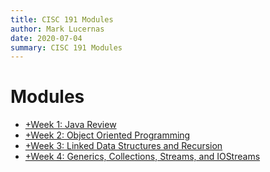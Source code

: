 ```yaml
---
title: CISC 191 Modules
author: Mark Lucernas
date: 2020-07-04
summary: CISC 191 Modules
---
```



# Modules

  - [+Week 1: Java Review](week-1/index)
  - [+Week 2: Object Oriented Programming](week-2/index)
  - [+Week 3: Linked Data Structures and Recursion](week-3/index)
  - [+Week 4: Generics, Collections, Streams, and IOStreams](week-4/index)

